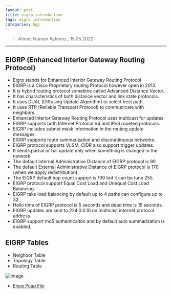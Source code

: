 ```yaml
---
layout: post
title: eigrp introduction
tags: eigrp introduction
categories: bgp
---
```


> Ahmet Numan Aytemiz , 15.05.2022

---

## EIGRP (Enhanced Interior Gateway Routing Protocol)

- Eigrp stands for Enhanced Interior Gateway Routing Protocol
- EIGRP is a Cisco Proprietary routing Protocol however open in 2013.
- It is hybrid routing protocol sometime called Advanced Distance Vector.
- It has characteristics of both distance vector and link state protocols.
- It uses DUAL (Diffusing Update Algorithm) to select best path.
- It uses RTP (Reliable Transport Protocol) to communicate with neighbors.
- Enhanced Interior Gateway Routing Protocol uses multicast for updates.
- EIGRP supports both Internet Protocol V4 and IPv6 roueted protocols.
- EIGRP includes subnet mask information in the routing update messages.
- EIGRP supports route summarization and discountinuous networks.
- EIGRP protocol supports VLSM, CIDR also support trigger updates.
- It sends partial or full update only when something is changed in the network.
- The default Internal Administrative Distance of EIGRP protocol is 90.
- The default External Administrative Distance of EIGRP protocol is 170 (when we apply redistribution).
- The EIGRP default hop count support is 100 but it can be tune 255.
- EIGRP protocol support Equal Cost Load and Unequal Cost Load Balancing.
- EIGRP take load balancing by default up to 4 paths can configure up to 32
- Hello time of EIGRP protocol is 5 seconds and dead time is 15 seconds.
- EIGRP updates are sent to 224.0.0.10 on multicast internet protocol address.
- EIGRP support md5 authenticaiton and by default auto summarization is enabled.

## EIGRP Tables 

- Neighbor Table
- Topology Table
- Routing Table

![Image](/img/eigrp-intro.png)

- [Eigrp Pcap File](https://github.com/ahmetnuman/routing/raw/main/eigrp-intro.pcapng)

